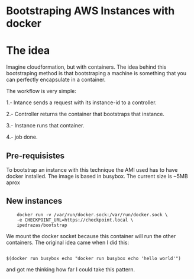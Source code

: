 # Bootstraping AWS Instances with docker

# The idea

Imagine cloudformation, but with containers. The idea behind this bootstraping method is that bootstraping a machine is something that you can perfectly encapsulate in a container.

The workflow is very simple:

1.- Intance sends a request with its instance-id to a controller.

2.- Controller returns the container that bootstraps that instance.

3.- Instance runs that container.

4.- job done.


## Pre-requisistes

To bootstrap an instance with this technique the AMI used has to have docker installed. The image is based in busybox. The current size is ~5MB aprox

## New instances


```
    docker run -v /var/run/docker.sock:/var/run/docker.sock \
    -e CHECKPOINT_URL=https://checkpoint.local \
    ipedrazas/bootstrap

```

We mount the docker socket because this container will run the other containers. The original idea came when I did this:

```

$(docker run busybox echo "docker run busybox echo 'hello world'")

```
and got me thinking how far I could take this pattern.
